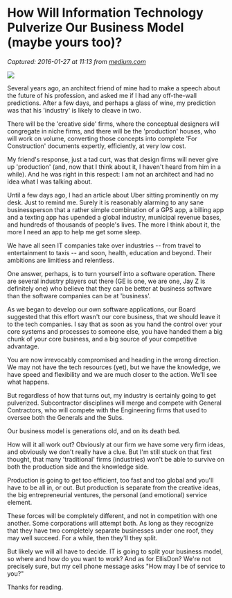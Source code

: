 # How Will Information Technology Pulverize Our Business Model (maybe yours too)?

_Captured: 2016-01-27 at 11:13 from [medium.com](https://medium.com/@GeoffSmith_EllisDon/how-will-information-technology-pulverize-our-business-model-maybe-yours-too-6f42af177d11#.fmnveeysa)_

![](https://cdn-images-1.medium.com/max/800/1*iM-B49Hy1hhflGYtVo0zGA.jpeg)

Several years ago, an architect friend of mine had to make a speech about the future of his profession, and asked me if I had any off-the-wall predictions. After a few days, and perhaps a glass of wine, my prediction was that his 'industry' is likely to cleave in two.

There will be the 'creative side' firms, where the conceptual designers will congregate in niche firms, and there will be the 'production' houses, who will work on volume, converting those concepts into complete 'For Construction' documents expertly, efficiently, at very low cost.

My friend's response, just a tad curt, was that design firms will never give up 'production' (and, now that I think about it, I haven't heard from him in a while). And he was right in this respect: I am not an architect and had no idea what I was talking about.

Until a few days ago, I had an article about Uber sitting prominently on my desk. Just to remind me. Surely it is reasonably alarming to any sane businessperson that a rather simple combination of a GPS app, a billing app and a texting app has upended a global industry, municipal revenue bases, and hundreds of thousands of people's lives. The more I think about it, the more I need an app to help me get some sleep.

We have all seen IT companies take over industries -- from travel to entertainment to taxis -- and soon, health, education and beyond. Their ambitions are limitless and relentless.

One answer, perhaps, is to turn yourself into a software operation. There are several industry players out there (GE is one, we are one, Jay Z is definitely one) who believe that they can be better at business software than the software companies can be at 'business'.

As we began to develop our own software applications, our Board suggested that this effort wasn't our core business, that we should leave it to the tech companies. I say that as soon as you hand the control over your core systems and processes to someone else, you have handed them a big chunk of your core business, and a big source of your competitive advantage.

You are now irrevocably compromised and heading in the wrong direction. We may not have the tech resources (yet), but we have the knowledge, we have speed and flexibility and we are much closer to the action. We'll see what happens.

But regardless of how that turns out, my industry is certainly going to get pulverized. Subcontractor disciplines will merge and compete with General Contractors, who will compete with the Engineering firms that used to oversee both the Generals and the Subs.

Our business model is generations old, and on its death bed.

How will it all work out? Obviously at our firm we have some very firm ideas, and obviously we don't really have a clue. But I'm still stuck on that first thought, that many 'traditional' firms (industries) won't be able to survive on both the production side and the knowledge side.

Production is going to get too efficient, too fast and too global and you'll have to be all in, or out. But production is separate from the creative ideas, the big entrepreneurial ventures, the personal (and emotional) service element.

These forces will be completely different, and not in competition with one another. Some corporations will attempt both. As long as they recognize that they have two completely separate businesses under one roof, they may well succeed. For a while, then they'll they split.

But likely we will all have to decide. IT is going to split your business model, so where and how do you want to work? And as for EllisDon? We're not precisely sure, but my cell phone message asks "How may I be of service to you?"

Thanks for reading.
